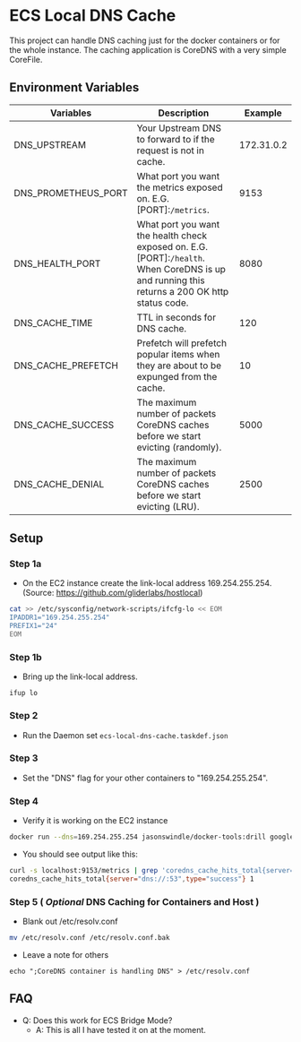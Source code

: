 # ECS Local DNS Cache
This project can handle DNS caching just for the docker containers or for the whole instance.  The caching application is CoreDNS with a very simple CoreFile.

## Environment Variables

| Variables | Description | Example |
| --- | ---   | ---     |
| DNS_UPSTREAM | Your Upstream DNS to forward to if the request is not in cache. | 172.31.0.2 |
| DNS_PROMETHEUS_PORT | What port you want the metrics exposed on. E.G. [PORT]:`/metrics`. | 9153 |
| DNS_HEALTH_PORT | What port you want the health check exposed on. E.G. [PORT]:`/health`. When CoreDNS is up and running this returns a 200 OK http status code. | 8080 |
| DNS_CACHE_TIME | TTL in seconds for DNS cache. | 120 |
| DNS_CACHE_PREFETCH | Prefetch will prefetch popular items when they are about to be expunged from the cache. | 10 |
| DNS_CACHE_SUCCESS | The maximum number of packets CoreDNS caches before we start evicting (randomly). | 5000 |
| DNS_CACHE_DENIAL | The maximum number of packets CoreDNS caches before we start evicting (LRU). | 2500 |

## Setup
### Step 1a

- On the EC2 instance create the link-local address 169.254.255.254. (Source: https://github.com/gliderlabs/hostlocal)

```bash
cat >> /etc/sysconfig/network-scripts/ifcfg-lo << EOM
IPADDR1="169.254.255.254"
PREFIX1="24"
EOM
```

### Step 1b

- Bring up the link-local address.

```
ifup lo
```



### Step 2

- Run the Daemon set `ecs-local-dns-cache.taskdef.json`

### Step 3

- Set the "DNS" flag for your other containers to "169.254.255.254".

### Step 4

- Verify it is working on the EC2 instance

``` bash
docker run --dns=169.254.255.254 jasonswindle/docker-tools:drill google.com
```

- You should see output like this:

```bash
curl -s localhost:9153/metrics | grep 'coredns_cache_hits_total{server="dns://:53",type="success"}'
coredns_cache_hits_total{server="dns://:53",type="success"} 1
```

### Step 5 ( _Optional_ DNS Caching for Containers and Host )

- Blank out /etc/resolv.conf

```bash
mv /etc/resolv.conf /etc/resolv.conf.bak
```

- Leave a note for others

```
echo ";CoreDNS container is handling DNS" > /etc/resolv.conf
```

## FAQ
- Q: Does this work for ECS Bridge Mode?
  - A: This is all I have tested it on at the moment.
